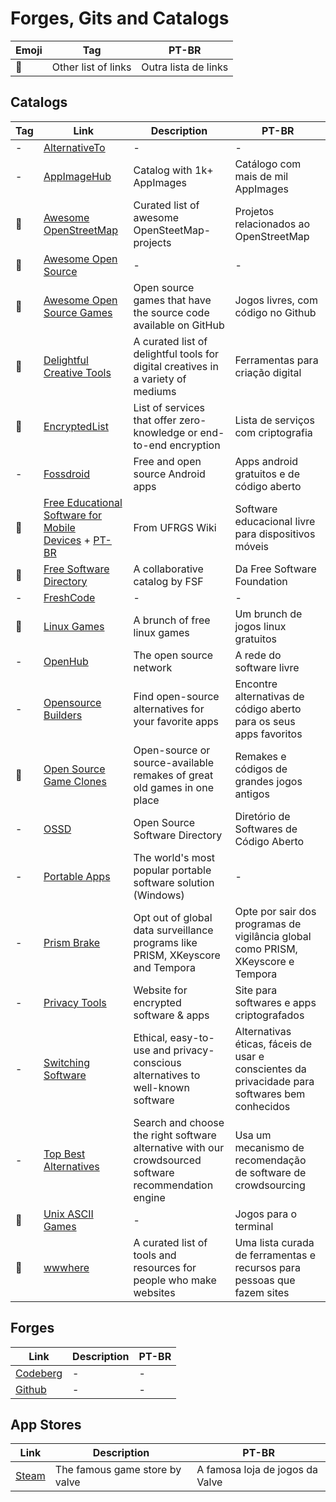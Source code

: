 # Forges, Gits and Catalogs

| Emoji | Tag                 | PT-BR                |
| ----- | ------------------- | -------------------- |
| 📑    | Other list of links | Outra lista de links |

## Catalogs

| Tag | Link                                                                                                                                                                                                                                                                                      | Description                                                                    | PT-BR                                                                                          |
| --- | ----------------------------------------------------------------------------------------------------------------------------------------------------------------------------------------------------------------------------------------------------------------------------------------- | ------------------------------------------------------------------------------ | ---------------------------------------------------------------------------------------------- |
| -   | [AlternativeTo](https://alternativeto.net/)                                                                                                                                                                                                                                               | -                                                                              | -                                                                                              |
| -   | [AppImageHub](https://www.appimagehub.com)                                                                                                                                                                                                                                                | Catalog with 1k+ AppImages                                                     | Catálogo com mais de mil AppImages                                                             |
| 📑 | [Awesome OpenStreetMap](https://github.com/osmlab/awesome-openstreetmap) | Curated list of awesome OpenSteetMap-projects | Projetos relacionados ao OpenStreetMap |
| 📑  | [Awesome Open Source](https://awesomeopensource.com/)                                                                                                                                                                                                                                     | -                                                                              | -                                                                                              |
| 📑 | [Awesome Open Source Games](https://github.com/michelpereira/awesome-open-source-games) | Open source games that have the source code available on GitHub | Jogos livres, com código no Github |
| 📑 | [Delightful Creative Tools](https://codeberg.org/ADHDefy/delightful-creative-tools) | A curated list of delightful tools for digital creatives in a variety of mediums | Ferramentas para criação digital |
| 📑 | [EncryptedList](https://encryptedlist.xyz/) | List of services that offer zero-knowledge or end-to-end encryption | Lista de serviços com criptografia |
| -   | [Fossdroid](https://fossdroid.com)                                                                                                                                                                                                                                                        | Free and open source Android apps                                              | Apps android gratuitos e de código aberto                                                      |
| 📑  | [Free Educational Software for Mobile Devices](https://www.ufrgs.br/soft-livre-edu/wiki/Free_Educational_Software_for_Mobile_Devices_-_Dynamic_Table) + [PT-BR](https://www.ufrgs.br/soft-livre-edu/wiki/Software_Educacional_Livre_para_Dispositivos_M%C3%B3veis_-_Tabela_Din%C3%A2mica) | From UFRGS Wiki                                                                | Software educacional livre para dispositivos móveis                                            |
| 📑 | [Free Software Directory](https://directory.fsf.org/wiki/Main_Page) | A collaborative catalog by FSF | Da Free Software Foundation |
| -   | [FreshCode](https://freshcode.club/)                                                                                                                                                                                                                                                      | -                                                                              | -                                                                                              |
| 📑  | [Linux Games](https://github.com/Ashpex/Linux_Games)                                                                                                                                                                                                                                      | A brunch of free linux games                                                   | Um brunch de jogos linux gratuitos                                                             |
| -   | [OpenHub](https://www.openhub.net/)                                                                                                                                                                                                                                                       | The open source network                                                        | A rede do software livre                                                                       |
| - | [Opensource Builders](https://opensource.builders/) | Find open-source alternatives for your favorite apps | Encontre alternativas de código aberto para os seus apps favoritos |
| 📑  | [Open Source Game Clones](https://osgameclones.com/) | Open-source or source-available remakes of great old games in one place | Remakes e códigos de grandes jogos antigos |
| -   | [OSSD](https://opensourcesoftwaredirectory.com/)                                                                                                                                                                                                                                          | Open Source Software Directory                                                 | Diretório de Softwares de Código Aberto                                                        |
| - | [Portable Apps](https://portableapps.com/) | The world's most popular portable software solution (Windows) | - |
| -   | [Prism Brake](https://prism-break.org/en/)                                                                                                                                                                                                                                                | Opt out of global data surveillance programs like PRISM, XKeyscore and Tempora | Opte por sair dos programas de vigilância global como PRISM, XKeyscore e Tempora               |
| -   | [Privacy Tools](https://www.privacytools.io/)                                                                                                                                                                                                                                             | Website for encrypted software & apps                                          | Site para softwares e apps criptografados                                                      |
| -   | [Switching Software](https://switching.software/)                                                                                                                                                                                                                                         | Ethical, easy-to-use and privacy-conscious alternatives to well-known software | Alternativas éticas, fáceis de usar e conscientes da privacidade para softwares bem conhecidos |
| - | [Top Best Alternatives](https://www.topbestalternatives.com/) | Search and choose the right software alternative with our crowdsourced software recommendation engine | Usa um mecanismo de recomendação de software de crowdsourcing |
| 📑 | [Unix ASCII Games](https://github.com/ligurio/awesome-ttygames) | - | Jogos para o terminal |
| 📑 | [wwwhere](https://wwwhere.io/) | A curated list of tools and resources for people who make websites | Uma lista curada de ferramentas e recursos para pessoas que fazem sites |

## Forges

| Link                              | Description | PT-BR |
| --------------------------------- | ----------- | ----- |
| [Codeberg](https://codeberg.org/) | -           | -     |
| [Github](https://github.com/)     | -           | -     |

## App Stores

| Link                                    | Description                    | PT-BR                           |
| --------------------------------------- | ------------------------------ | ------------------------------- |
| [Steam](https://store.steampowered.com) | The famous game store by valve | A famosa loja de jogos da Valve |
